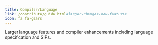 ```yaml
---
title: Compiler/Language
link: /contribute/guide.html#larger-changes-new-features
icon: fa fa-gears
---
```

Larger language features and compiler enhancements including language specification and SIPs.
